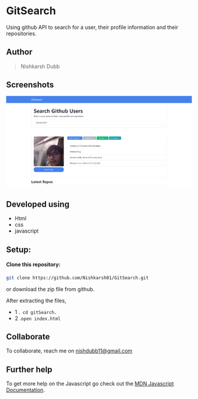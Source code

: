 # GitSearch
Using github API to search for a user, their profile information and their repositories.

## Author
> Nishkarsh Dubb

## Screenshots
![App Screenshot](images/1.png)

## Developed using
* Html
* css
* javascript

## Setup:

#### Clone this repository:

```bash
git clone https://github.com/Nishkarsh01/GitSearch.git
```
or download the zip file from github.

After extracting the files, 

* 1  .`` cd gitSearch.`` 
* 2  .``open index.html``

## Collaborate
To collaborate, reach me on [nishdubb11@gmail.com]()

## Further help

To get more help on the Javascript go check out the [MDN Javascript Documentation](https://developer.mozilla.org/en-US/docs/Web/JavaScript).

